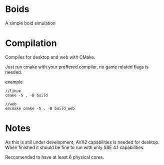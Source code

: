 # Boids
A simple boid simulation


# Compilation
Compiles for desktop and web with CMake.

Just run cmake with your preffered compiler, no game related flags is needed.

example
```
//linux
cmake -S . -B build

//web
emcmake cmake -S . -B build_web
```

# Notes
As this is still under development, AVX2 capabilities is needed for desktop.
When finished it should be fine to run with only SSE 4.1 capabilities. 

Reccomended to have at least 6 physical cores. 
